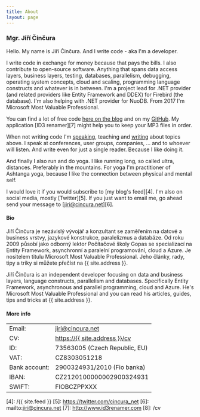 ```yaml
---
title: About
layout: page
---
```

### Mgr. Jiří Činčura

Hello. My name is Jiří Činčura. And I write code - aka I'm a developer. 

I write code in exchange for money because that pays the bills. I also contribute to open-source software. Anything that spans data access layers, business layers, testing, databases, parallelism, debugging, operating system concepts, cloud and scaling, programming language constructs and whatever is in between. I'm a project lead for .NET provider (and related providers like Entity Framework and DDEX) for Firebird (the database). I'm also helping with .NET provider for NuoDB. From 2017 I'm Microsoft Most Valuable Professional.

You can find a lot of free code [here on the blog][1] and on my [GitHub][2]. My application [ID3 renamer][7] might help you to keep your MP3 files in order.

When not writing code I'm [speaking][3], teaching and [writing][1] about topics above. I speak at conferences, user groups, companies, ... and to whoever will listen. And write even for just a single reader. Because I like doing it.

And finally I also run and do yoga. I like running long, so called ultra, distances. Preferably in the mountains. For yoga I'm practitioner of Ashtanga yoga, because I like the connection between physical and mental self. 

I would love it if you would subscribe to [my blog's feed][4]. I'm also on social media, mostly [Twitter][5]. If you just want to email me, go ahead send your message to [jiri@cincura.net][6].

<h4 id="bio">Bio</h4>

Jiří Činčura je nezávislý vývojář a konzultant se zaměřením na datové a business vrstvy, jazykové konstrukce, paralelizmus a databáze. Od roku 2009 působí jako odborný lektor Počítačové školy Gopas se specializací na Entity Framework, asynchronní a paralelní programování, cloud a Azure. Je nositelem titulu Microsoft Most Valuable Professional. Jeho články, rady, tipy a triky si můžete přečíst na {{ site.address }}.

Jiří Činčura is an independent developer focusing on data and business layers, language constructs, parallelism and databases. Specifically Entity Framework, asynchronous and parallel programming, cloud and Azure. He's Microsoft Most Valuable Professional and you can read his articles, guides, tips and tricks at {{ site.address }}.

#### More info

<table class="layout">
	<tr>
		<td>Email:</td><td><a href="mailto:jiri@cincura.net">jiri@cincura.net</a></td>
	</tr>
	<tr>
		<td>CV:</td><td><a href="/cv">https://{{ site.address }}/cv</a></td>
	</tr>
	<tr>
		<td>ID:</td><td>73563005 (Czech Republic, EU)</td>
	</tr>
	<tr>
		<td>VAT:</td><td>CZ8303051218</td>
	</tr>
	<tr>
		<td>Bank account:</td><td>2900324931/2010 (Fio banka)</td>
	</tr>
	<tr>
		<td>IBAN:</td><td>CZ2120100000002900324931</td>
	</tr>
	<tr>
		<td>SWIFT:</td><td>FIOBCZPPXXX</td>
	</tr>
</table>

[1]: /
[2]: https://github.com/cincuranet
[3]: /cv#speaker-events
[4]: /{{ site.feed }}
[5]: https://twitter.com/cincura_net
[6]: mailto:jiri@cincura.net
[7]: http://www.id3renamer.com
[8]: /cv